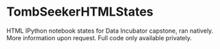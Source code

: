 # TombSeekerHTMLStates
HTML IPython notebook states for Data Incubator capstone, ran natively. More information upon request. Full code only available privately. 



